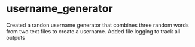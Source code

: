 # username_generator
Created a randon username generator that combines three random words from two text files to create a username. Added file logging to track all outputs
